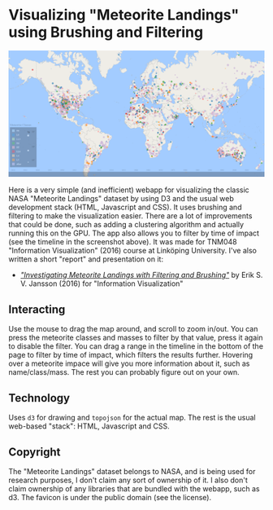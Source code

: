 Visualizing "Meteorite Landings" using Brushing and Filtering
===========================================================

<p align="center">
    <img src="/assets/example.png" alt="Meteorite Landings"/>
</p>

Here is a very simple (and inefficient) webapp for visualizing the classic NASA "Meteorite Landings" dataset by using D3 and the usual web development stack (HTML, Javascript and CSS). It uses brushing and filtering to make the visualization easier. There are a lot of improvements that could be done, such as adding a clustering algorithm and actually running this on the GPU. The app also allows you to filter by time of impact (see the timeline in the screenshot above). It was made for TNM048 "Information Visualization" (2016) course at Linköping University. I've also written a short "report" and presentation on it:

* [*"Investigating Meteorite Landings with Filtering and Brushing"*](https://eriksvjansson.net/papers/imlbfg.pdf) by Erik S. V. Jansson (2016) for "Information Visualization"

Interacting
-----------

Use the mouse to drag the map around, and scroll to zoom in/out. You can press the meteorite classes and masses to filter by that value, press it again to disable the filter. You can drag a range in the timeline in the bottom of the page to filter by time of impact, which filters the results further. Hovering over a meteorite impace will give you more information about it, such as name/class/mass. The rest you can probably figure out on your own. 

Technology
----------

Uses `d3` for drawing and `topojson` for the actual map. The rest is the usual web-based "stack": HTML, Javascript and CSS.

Copyright
---------

The "Meteorite Landings" dataset belongs to NASA, and is being used for research purposes, I don't claim any sort of ownership of it. I also don't claim ownership of any libraries that are bundled with the webapp, such as d3. The favicon is under the public domain (see the license).
